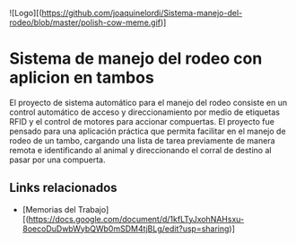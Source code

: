 ![Logo][(https://github.com/joaquinelordi/Sistema-manejo-del-rodeo/blob/master/polish-cow-meme.gif)]
# Sistema de manejo del rodeo con aplicion en tambos
El proyecto de sistema automático para el manejo del rodeo consiste en un control automático de acceso y direccionamiento por medio de etiquetas RFID y el control de motores para accionar compuertas.
El proyecto fue pensado para una aplicación práctica que permita facilitar en el manejo de rodeo de un tambo, cargando una lista de tarea previamente de manera remota e  identificando al animal y direccionando el corral de destino al pasar por una compuerta.


## Links relacionados

* [Memorias del Trabajo][(https://docs.google.com/document/d/1kfLTyJxohNAHsxu-8oecoDuDwbWybQWb0mSDM4tjBLg/edit?usp=sharing)]
